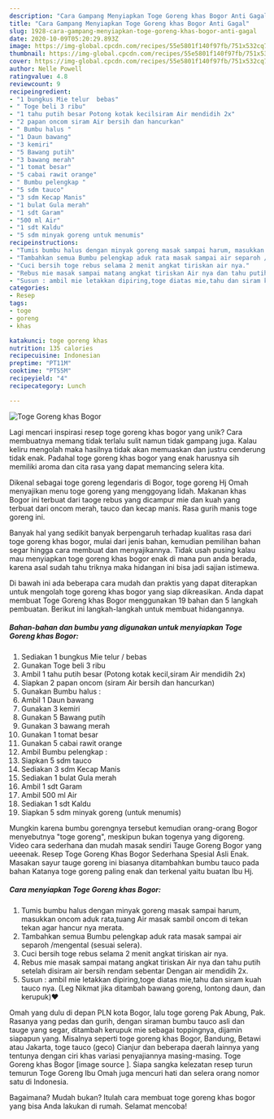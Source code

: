 ```yaml
---
description: "Cara Gampang Menyiapkan Toge Goreng khas Bogor Anti Gagal"
title: "Cara Gampang Menyiapkan Toge Goreng khas Bogor Anti Gagal"
slug: 1928-cara-gampang-menyiapkan-toge-goreng-khas-bogor-anti-gagal
date: 2020-10-09T05:20:29.893Z
image: https://img-global.cpcdn.com/recipes/55e5801f140f97fb/751x532cq70/toge-goreng-khas-bogor-foto-resep-utama.jpg
thumbnail: https://img-global.cpcdn.com/recipes/55e5801f140f97fb/751x532cq70/toge-goreng-khas-bogor-foto-resep-utama.jpg
cover: https://img-global.cpcdn.com/recipes/55e5801f140f97fb/751x532cq70/toge-goreng-khas-bogor-foto-resep-utama.jpg
author: Nelle Powell
ratingvalue: 4.8
reviewcount: 9
recipeingredient:
- "1 bungkus Mie telur  bebas"
- " Toge beli 3 ribu"
- "1 tahu putih besar Potong kotak kecilsiram Air mendidih 2x"
- "2 papan oncom siram Air bersih dan hancurkan"
- " Bumbu halus "
- "1 Daun bawang"
- "3 kemiri"
- "5 Bawang putih"
- "3 bawang merah"
- "1 tomat besar"
- "5 cabai rawit orange"
- " Bumbu pelengkap "
- "5 sdm tauco"
- "3 sdm Kecap Manis"
- "1 bulat Gula merah"
- "1 sdt Garam"
- "500 ml Air"
- "1 sdt Kaldu"
- "5 sdm minyak goreng untuk menumis"
recipeinstructions:
- "Tumis bumbu halus dengan minyak goreng masak sampai harum, masukkan oncom aduk rata,tuang Air masak sambil oncom di tekan tekan agar hancur nya merata."
- "Tambahkan semua Bumbu pelengkap aduk rata masak sampai air separoh /mengental (sesuai selera)."
- "Cuci bersih toge rebus selama 2 menit angkat tiriskan air nya."
- "Rebus mie masak sampai matang angkat tiriskan Air nya dan tahu putih setelah disiram air bersih rendam sebentar Dengan air mendidih 2x."
- "Susun : ambil mie letakkan dipiring,toge diatas mie,tahu dan siram kuah tauco nya. (Leg Nikmat jika ditambah bawang goreng, lontong daun, dan kerupuk)❤️"
categories:
- Resep
tags:
- toge
- goreng
- khas

katakunci: toge goreng khas 
nutrition: 135 calories
recipecuisine: Indonesian
preptime: "PT11M"
cooktime: "PT55M"
recipeyield: "4"
recipecategory: Lunch

---
```



![Toge Goreng khas Bogor](https://img-global.cpcdn.com/recipes/55e5801f140f97fb/751x532cq70/toge-goreng-khas-bogor-foto-resep-utama.jpg)

Lagi mencari inspirasi resep toge goreng khas bogor yang unik? Cara membuatnya memang tidak terlalu sulit namun tidak gampang juga. Kalau keliru mengolah maka hasilnya tidak akan memuaskan dan justru cenderung tidak enak. Padahal toge goreng khas bogor yang enak harusnya sih memiliki aroma dan cita rasa yang dapat memancing selera kita.

Dikenal sebagai toge goreng legendaris di Bogor, toge goreng Hj Omah menyajikan menu toge goreng yang menggoyang lidah. Makanan khas Bogor ini terbuat dari taoge rebus yang dicampur mie dan kuah yang terbuat dari oncom merah, tauco dan kecap manis. Rasa gurih manis toge goreng ini.

Banyak hal yang sedikit banyak berpengaruh terhadap kualitas rasa dari toge goreng khas bogor, mulai dari jenis bahan, kemudian pemilihan bahan segar hingga cara membuat dan menyajikannya. Tidak usah pusing kalau mau menyiapkan toge goreng khas bogor enak di mana pun anda berada, karena asal sudah tahu triknya maka hidangan ini bisa jadi sajian istimewa.


Di bawah ini ada beberapa cara mudah dan praktis yang dapat diterapkan untuk mengolah toge goreng khas bogor yang siap dikreasikan. Anda dapat membuat Toge Goreng khas Bogor menggunakan 19 bahan dan 5 langkah pembuatan. Berikut ini langkah-langkah untuk membuat hidangannya.

<!--inarticleads1-->

##### Bahan-bahan dan bumbu yang digunakan untuk menyiapkan Toge Goreng khas Bogor:

1. Sediakan 1 bungkus Mie telur / bebas
1. Gunakan  Toge beli 3 ribu
1. Ambil 1 tahu putih besar (Potong kotak kecil,siram Air mendidih 2x)
1. Siapkan 2 papan oncom (siram Air bersih dan hancurkan)
1. Gunakan  Bumbu halus :
1. Ambil 1 Daun bawang
1. Gunakan 3 kemiri
1. Gunakan 5 Bawang putih
1. Gunakan 3 bawang merah
1. Gunakan 1 tomat besar
1. Gunakan 5 cabai rawit orange
1. Ambil  Bumbu pelengkap :
1. Siapkan 5 sdm tauco
1. Sediakan 3 sdm Kecap Manis
1. Sediakan 1 bulat Gula merah
1. Ambil 1 sdt Garam
1. Ambil 500 ml Air
1. Sediakan 1 sdt Kaldu
1. Siapkan 5 sdm minyak goreng (untuk menumis)


Mungkin karena bumbu gorengnya tersebut kemudian orang-orang Bogor menyebutnya &#34;toge goreng&#34;, meskipun bukan togenya yang digoreng. Video cara sederhana dan mudah masak sendiri Tauge Goreng Bogor yang ueeenak. Resep Toge Goreng Khas Bogor Sederhana Spesial Asli Enak. Masakan sayur tauge goreng ini biasanya ditambahkan bumbu tauco pada bahan Katanya toge goreng paling enak dan terkenal yaitu buatan Ibu Hj. 

<!--inarticleads2-->

##### Cara menyiapkan Toge Goreng khas Bogor:

1. Tumis bumbu halus dengan minyak goreng masak sampai harum, masukkan oncom aduk rata,tuang Air masak sambil oncom di tekan tekan agar hancur nya merata.
1. Tambahkan semua Bumbu pelengkap aduk rata masak sampai air separoh /mengental (sesuai selera).
1. Cuci bersih toge rebus selama 2 menit angkat tiriskan air nya.
1. Rebus mie masak sampai matang angkat tiriskan Air nya dan tahu putih setelah disiram air bersih rendam sebentar Dengan air mendidih 2x.
1. Susun : ambil mie letakkan dipiring,toge diatas mie,tahu dan siram kuah tauco nya. (Leg Nikmat jika ditambah bawang goreng, lontong daun, dan kerupuk)❤️


Omah yang dulu di depan PLN kota Bogor, lalu toge goreng Pak Abung, Pak. Rasanya yang pedas dan gurih, dengan siraman bumbu tauco asli dan tauge yang segar, ditambah kerupuk mie sebagai toppingnya, dijamin siapapun yang. Misalnya seperti toge goreng khas Bogor, Bandung, Betawi atau Jakarta, toge tauco (geco) Cianjur dan beberapa daerah lainnya yang tentunya dengan ciri khas variasi penyajiannya masing-masing. Toge Goreng khas Bogor [image source ]. Siapa sangka kelezatan resep turun temurun Toge Goreng Ibu Omah juga mencuri hati dan selera orang nomor satu di Indonesia. 

Bagaimana? Mudah bukan? Itulah cara membuat toge goreng khas bogor yang bisa Anda lakukan di rumah. Selamat mencoba!
